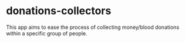# donations-collectors
This app aims to ease the process of collecting money/blood donations within a specific group of people.
